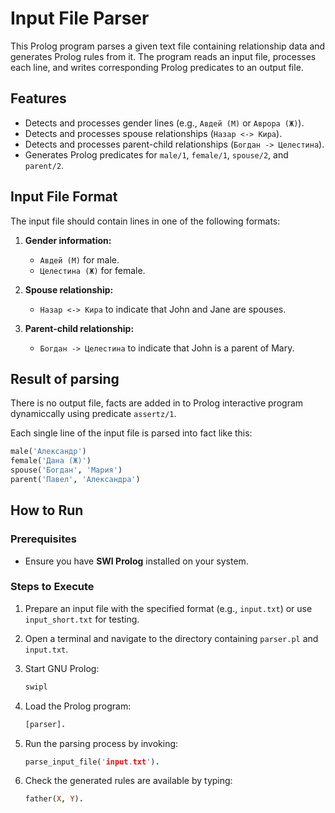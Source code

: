# Input File Parser

This Prolog program parses a given text file containing relationship data and generates Prolog rules from it. The program reads an input file, processes each line, and writes corresponding Prolog predicates to an output file.

## Features

- Detects and processes gender lines (e.g., `Авдей (М)` or `Аврора (Ж)`).
- Detects and processes spouse relationships (`Назар <-> Кира`).
- Detects and processes parent-child relationships (`Богдан -> Целестина`).
- Generates Prolog predicates for `male/1`, `female/1`, `spouse/2`, and `parent/2`.

## Input File Format

The input file should contain lines in one of the following formats:

1. **Gender information:**
   - `Авдей (М)` for male.
   - `Целестина (Ж)` for female.

2. **Spouse relationship:**
   - `Назар <-> Кира` to indicate that John and Jane are spouses.

3. **Parent-child relationship:**
   - `Богдан -> Целестина` to indicate that John is a parent of Mary.

## Result of parsing

There is no output file, facts are added in to Prolog interactive program dynamiccally using predicate `assertz/1`.

Each single line of the input file is parsed into fact like this:

```prolog
male('Александр')
female('Дана (Ж)')
spouse('Богдан', 'Мария')
parent('Павел', 'Александра')
```

## How to Run

### Prerequisites

- Ensure you have **SWI Prolog** installed on your system.

### Steps to Execute

1. Prepare an input file with the specified format (e.g., `input.txt`) or use `input_short.txt` for testing.
2. Open a terminal and navigate to the directory containing `parser.pl` and `input.txt`.
3. Start GNU Prolog:

   ```bash
   swipl
   ```

4. Load the Prolog program:

   ```prolog
   [parser].
    ```

5. Run the parsing process by invoking:

   ```prolog
   parse_input_file('input.txt').
    ```

6. Check the generated rules are available by typing:

   ```prolog
   father(X, Y).
   ```

